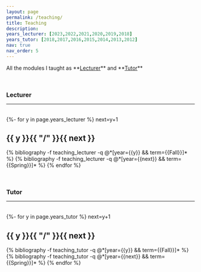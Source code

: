 ```yaml
---
layout: page
permalink: /teaching/
title: Teaching
description: 
years_lecturer: [2023,2022,2021,2020,2019,2018]
years_tutor: [2018,2017,2016,2015,2014,2013,2012]
nav: true
nav_order: 5
---
```



<p markdown="1"> 
All the modules I taught as **<a href="#lecturer">Lecturer</a>** and
**<a href="#tutor">Tutor</a>**  
</p>




<div class="publications">



<a id="lecturer"><h3 style="margin-top: 3.3rem; margin-bottom: 0.3rem;">Lecturer</h3></a>
<hr style="color: var(--global-text-color); height: 1px; margin-bottom: 2rem;">
{%- for y in page.years_lecturer %}
   next=y+1 
   <h2 class="year">{{ y }}{{ "/" }}{{ next }}</h2>
  {% bibliography -f teaching_lecturer -q @*[year={{y}} && term={{Fall}}]* %}
  {% bibliography -f teaching_lecturer -q @*[year={{next}} && term={{Spring}}]* %}
{% endfor %}




<a id="tutor"><h3 style="margin-top: 3.3rem; margin-bottom: 0.3rem;">Tutor</h3></a>
<hr style="color: var(--global-text-color); height: 1px; margin-bottom: 2rem;">

{%- for y in page.years_tutor %}
  next=y+1   
   <h2 class="year">{{ y }}{{ "/" }}{{ next }}</h2>
  {% bibliography -f teaching_tutor -q @*[year={{y}} && term={{Fall}}]* %}
  {% bibliography -f teaching_tutor -q @*[year={{next}} && term={{Spring}}]* %}
{% endfor %}


</div>

